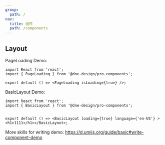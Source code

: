```yaml
---
group:
  path: /
nav:
  title: 组件
  path: /components
---
```

## Layout

PageLoading Demo:

```tsx
import React from 'react';
import { PageLoading } from '@dne-design/pro-components';

export default () => <PageLoading isLoading={true} />;
```

BasicLayout Demo:

```tsx
import React from 'react';
import { BasicLayout } from '@dne-design/pro-components';


export default () => <BasicLayout loading={true} language={'en-US'} ><h1>1111</h1></BasicLayout>;
```

More skills for writing demo: https://d.umijs.org/guide/basic#write-component-demo
